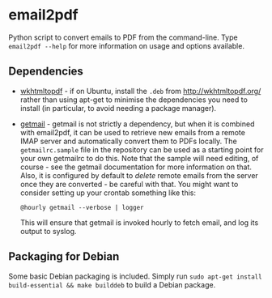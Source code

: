 # email2pdf

Python script to convert emails to PDF from the command-line. Type `email2pdf
--help` for more information on usage and options available.

## Dependencies

* [wkhtmltopdf](http://wkhtmltopdf.org/) - if on Ubuntu, install the `.deb` from
  http://wkhtmltopdf.org/ rather than using apt-get to minimise the
  dependencies you need to install (in particular, to avoid needing a package
  manager).

* [getmail](http://pyropus.ca/software/getmail/) - getmail is not strictly a
  dependency, but when it is combined with email2pdf, it can be used to
  retrieve new emails from a remote IMAP server and automatically convert them
  to PDFs locally. The `getmailrc.sample` file in the repository can be used as
  a starting point for your own getmailrc to do this. Note that the sample
  will need editing, of course - see the getmail documentation for more
  information on that. Also, it is configured by default to *delete* remote
  emails from the server once they are converted - be careful with that. You
  might want to consider setting up your crontab something like this:

      @hourly getmail --verbose | logger

  This will ensure that getmail is invoked hourly to fetch email, and log its
  output to syslog.

## Packaging for Debian

Some basic Debian packaging is included. Simply run `sudo apt-get install
build-essential && make builddeb` to build a Debian package.
